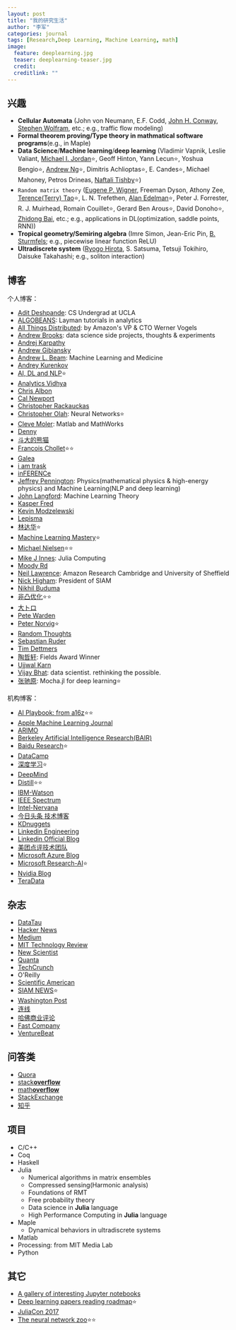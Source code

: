 ```yaml
---
layout: post
title: "我的研究生活"
author: "李军"
categories: journal
tags: [Research,Deep Learning, Machine Learning, math]
image:
  feature: deeplearning.jpg
  teaser: deeplearning-teaser.jpg
  credit:
  creditlink: ""
---
```


## 兴趣

* <b>Cellular Automata</b> (John von Neumann, E.F. Codd, <u>John H. Conway</u>, <u>Stephen Wolfram</u>, etc.; e.g., traffic flow modeling)
* <b>Formal theorem proving/Type theory in mathmatical software programs</b>(e.g., in Maple)
* <b>Data Science</b>/<b>Machine learning</b>/<b>deep learning</b> (Vladimir Vapnik, Leslie Valiant, <u>Michael I. Jordan</u>⭐️, Geoff Hinton, Yann Lecun⭐️, Yoshua Bengio⭐️, <u>Andrew Ng</u>⭐️, Dimitris Achlioptas⭐️, E. Candes⭐️, Michael Mahoney, Petros Drineas, <u>Naftali Tishby</u>⭐️)
* `Random matrix theory` (<u>Eugene P. Wigner</u>, Freeman Dyson, Athony Zee, <u>Terence(Terry) Tao</u>⭐️, L. N. Trefethen, <u>Alan Edelman</u>⭐️, Peter J. Forrester, R. J. Muirhead, Romain Couillet⭐️, Gerard Ben Arous⭐️, David Donoho⭐️, <u>Zhidong Bai</u>, etc.; e.g., applications in DL(optimization, saddle points, RNN))
* <b>Tropical geometry/Semiring algebra</b> (Imre Simon, Jean-Eric Pin, <u>B. Sturmfels</u>; e.g., piecewise linear function ReLU)
* <b>Ultradiscrete system</b> (<u>Ryogo Hirota</u>, S. Satsuma, Tetsuji Tokihiro, Daisuke Takahashi; e.g., soliton interaction)

## 博客

个人博客：

* [Adit Deshpande](https://adeshpande3.github.io): CS Undergrad at UCLA
* [ALGOBEANS](https://algobeans.com/all-posts/): Layman tutorials in analytics
* [All Things Distributed](http://www.allthingsdistributed.com): by Amazon's VP & CTO Werner Vogels
* [Andrew Brooks](http://brooksandrew.github.io/simpleblog/): data science side projects, thoughts & experiments
* [Andrej Karpathy](http://karpathy.github.io)
* [Andrew Gibiansky](http://andrew.gibiansky.com)
* [Andrew L. Beam](http://beamandrew.github.io/index.html): Machine Learning and Medicine
* [Andrey Kurenkov](http://www.andreykurenkov.com/writing/)
* [AI, DL and NLP](http://www.wildml.com)⭐️
* [Analytics Vidhya](https://www.analyticsvidhya.com/blog/)
* [Chris Albon](https://chrisalbon.com)
* [Cal Newport](http://calnewport.com)
* [Christopher Rackauckas](http://www.stochasticlifestyle.com)
* [Christopher Olah](http://colah.github.io): Neural Networks⭐️
* [Cleve Moler](https://blogs.mathworks.com/cleve/): Matlab and MathWorks
* [Denny](http://blog.dennybritz.com)
* [斗大的熊猫](http://blog.topspeedsnail.com)
* [Francois Chollet](https://blog.keras.io/index.html)⭐️⭐️
* [Galea](https://galeascience.wordpress.com)
* [i am trask](http://iamtrask.github.io)
* [inFERENCe](http://www.inference.vc)
* [Jeffrey Pennington](https://nlp.stanford.edu/~jpennin/): Physics(mathematical physics & high-energy physics) and Machine Learning(NLP and deep learning)
* [John Langford](http://hunch.net): Machine Learning Theory
* [Kasper Fred](https://kasperfred.com)
* [Kevin Modzelewski](http://blog.kevmod.com)
* [Lepisma](https://lepisma.github.io/archive/)
* [林达华](https://dahuasky.wordpress.com)⭐️
* [Machine Learning Mastery](https://machinelearningmastery.com/blog/)⭐️
* [Michael Nielsen](http://michaelnielsen.org)⭐️⭐️
* [Mike J Innes](http://mikeinnes.github.io): Julia Computing
* [Moody Rd](http://blog.mrtz.org)
* [Neil Lawrence](http://inverseprobability.com/blog): Amazon Research Cambridge and University of Sheffield
* [Nick Higham](https://nickhigham.wordpress.com): President of SIAM
* [Nikhil Buduma](http://nikhilbuduma.com)
* [非凸优化](http://www.offconvex.org)⭐️⭐️
* [大トロ](http://blog.otoro.net)
* [Pete Warden](https://petewarden.com)
* [Peter Norvig](http://norvig.com)⭐️
* [Random Thoughts](http://rt.dgyblog.com/ref/ref-learning-deep-learning.html)
* [Sebastian Ruder](http://ruder.io/#open)
* [Tim Dettmers](http://timdettmers.com)
* [陶哲轩](https://terrytao.wordpress.com): Fields Award Winner
* [Ujjwal Karn](https://ujjwalkarn.me/blog/)
* [Vijay Bhat](https://vijaybhat.com): data scientist. rethinking the possible.
* [张驰原](http://blog.pluskid.org/?page_id=683): Mocha.jl for deep learning⭐️

机构博客：

* [AI Playbook: from a16z](http://aiplaybook.a16z.com)⭐️⭐️
* [Apple Machine Learning Journal](https://machinelearning.apple.com)
* [ARIMO](https://arimo.com/blog/)
* [Berkeley Artificial Intelligence Research(BAIR)](http://bair.berkeley.edu/blog/)
* [Baidu Research](research.baidu.com)⭐️
* [DataCamp](https://www.datacamp.com/community/blog)
* [深度学习](http://deeplearning.net/reading-list/)⭐️
* [DeepMind](https://deepmind.com/blog/)
* [Distill](https://distill.pub)⭐️⭐️
* [IBM-Watson](https://developer.ibm.com/clouddataservices/blog/#)
* [IEEE Spectrum](https://spectrum.ieee.org)
* [Intel-Nervana](https://www.intelnervana.com/blog/)
* [今日头条 技术博客](https://techblog.toutiao.com)
* [KDnuggets](https://www.kdnuggets.com)
* [Linkedin Engineering](https://engineering.linkedin.com)
* [Linkedin Official Blog](https://blog.linkedin.com)
* [美团点评技术团队](https://tech.meituan.com)
* [Microsoft Azure Blog](https://azure.microsoft.com/en-us/blog/)
* [Microsoft Research-AI](https://blogs.microsoft.com/ai/)⭐️
* [Nvidia Blog](https://devblogs.nvidia.com/parallelforall/)
* [TeraData](http://www.teradata.com/blogs)

## 杂志

* [DataTau](http://www.datatau.com)
* [Hacker News](https://news.ycombinator.com)
* [Medium](https://medium.com)
* [MIT Technology Review](https://www.technologyreview.com)
* [New Scientist](https://www.newscientist.com)
* [Quanta](https://www.quantamagazine.org)
* [TechCrunch](https://techcrunch.com)
* O'Reilly
* [Scientific American](https://www.scientificamerican.com)
* [SIAM NEWS](https://sinews.siam.org)⭐️
* [Washington Post](https://www.washingtonpost.com)
* [连线](https://www.wired.com/category/magazine/)
* [哈佛商业评论](https://hbr.org)
* [Fast Company](https://www.fastcompany.com)
* [VentureBeat](https://venturebeat.com)

## 问答类

* [Quora](https://www.quora.com)
* [stack**overflow**](https://stackoverflow.com)
* [math**overflow**](https://mathoverflow.net)
* [StackExchange](https://stackexchange.com)
* [知乎](https://www.zhihu.com)

## 项目

* C/C++
* Coq
* Haskell
* Julia
  * Numerical algorithms in matrix ensembles
  * Compressed sensing(Harmonic analysis)
  * Foundations of RMT
  * Free probability theory
  * Data science in **Julia** language
  * High Performance Computing in **Julia** language
* Maple
  * Dynamical behaviors in ultradiscrete systems
* Matlab
* Processing: from MIT Media Lab
* Python


## 其它

* [A gallery of interesting Jupyter notebooks](https://github.com/jupyter/jupyter/wiki/A-gallery-of-interesting-Jupyter-Notebooks)
* [Deep learning papers reading roadmap](https://github.com/songrotek/Deep-Learning-Papers-Reading-Roadmap)⭐️
* [JuliaCon 2017](http://juliacon.org/2017/talks#workshop-2)
* [The neural network zoo](http://www.asimovinstitute.org/neural-network-zoo/)⭐️⭐️

